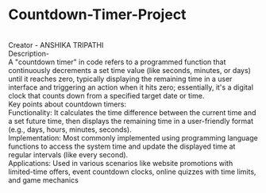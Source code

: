 # Countdown-Timer-Project
<br>
Creator - ANSHIKA TRIPATHI
<br>
Description-
<br>
A "countdown timer" in code refers to a programmed function that continuously decrements a set time value (like seconds, minutes, or days) until it reaches zero, typically displaying the remaining time in a user interface and triggering an action when it hits zero; essentially, it's a digital clock that counts down from a specified target date or time. 
<br>
Key points about countdown timers:
<br>
Functionality:
It calculates the time difference between the current time and a set future time, then displays the remaining time in a user-friendly format (e.g., days, hours, minutes, seconds). 
<br>
Implementation:
Most commonly implemented using programming language functions to access the system time and update the displayed time at regular intervals (like every second). 
<br>
Applications:
Used in various scenarios like website promotions with limited-time offers, event countdown clocks, online quizzes with time limits, and game mechanics
